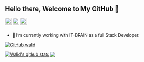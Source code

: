 ## Hello there, Welcome to My GitHub 👋

<a href="https://www.linkedin.com/in/salah-mohamed-oualid-20ab28161/">
  <img align="left" alt="Walid's LinkedIn" width="22px" src="https://cdn.jsdelivr.net/npm/simple-icons@v3/icons/linkedin.svg" />
</a>
<a href="https://github.com/salah-walid">
  <img align="left" alt="Walid's Github" width="22px" src="https://cdn.jsdelivr.net/npm/simple-icons@v3/icons/github.svg" />
</a>
<a href="https://twitter.com/CipliOnat">
  <img align="left" alt="Walid's facebook" width="22px" src="https://cdn.jsdelivr.net/npm/simple-icons@v3/icons/facebook.svg" />
</a>

<br/>
<br/>

- 🔭 I’m currently working with IT-BRAIN as a full Stack Developer.

[![GitHub walid](https://img.shields.io/github/followers/salah-walid?label=follow&style=social)](https://github.com/salah-walid)


<a href="https://github.com/salah-walid">
 <img align="center" src="https://github-readme-stats.vercel.app/api?username=salah-walid&show_icons=true&theme=dark&line_height=25&count_private=true&icon_color=00B4AA" alt="Walid's github stats"/>
</a>
<a href="https://github.com/salah-walid">
  <img align="center" src="https://github-readme-stats.vercel.app/api/top-langs/?username=salah-walid&theme=dark&layout=compact" />
</a>
